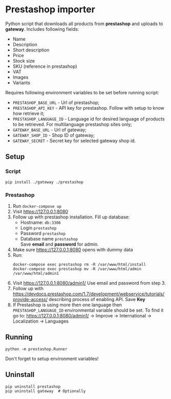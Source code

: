 # Prestashop importer

Python script that downloads all products from **prestashop** and uploads to **gateway**. Includes following fields:
* Name
* Description
* Short description
* Price
* Stock size
* SKU (reference in prestashop)
* VAT
* Images
* Variants

Requires following environment variables to be set before running script:
* `PRESTASHOP_BASE_URL` - Url of prestashop;
* `PRESTASHOP_API_KEY` - API key for prestashop. Follow with setup to know how retrieve it;
* `PRESTASHOP_LANGUAGE_ID` - Language id for desired language of products to be retrieved. For multilanguage prestashop sites only;
* `GATEWAY_BASE_URL` - Url of gateway;
* `GATEWAY_SHOP_ID` - Shop ID of gateway;
* `GATEWAY_SECRET` - Secret key for selected gateway shop id.

## Setup

### Script

```
pip install ./gateway ./prestashop
```

### Prestashop
1. Run `docker-compose up`
2. Visit https://127.0.0.1:8080
3. Follow up with prestashop installation. Fill up database:
    * Hostname: `db:3306`
    * Login `prestashop`
    * Password `prestashop`
    * Database name `prestashop`  
Save **email** and **password** for admin. 
4. Make sure https://127.0.0.1:8080 opens with dummy data
5. Run:
    ```
    docker-compose exec prestashop rm -R /var/www/html/install
    docker-compose exec prestashop mv -R /var/www/html/admin /var/www/html/admin1
    ```
6. Visit https://127.0.0.1:8080/admin1/ Use email and password from step 3.
7. Follow up with https://devdocs.prestashop.com/1.7/development/webservice/tutorials/provide-access/ describing process of enabling API.
Save **Key**
8. If Prestashop is using more then one language then `PRESTASHOP_LANGUAGE_ID` environmental variable should be set.
To find it go to: https://127.0.0.1:8080/admin1/ -> Improve -> International -> Localization -> Languages

## Running

```
python -m prestashop.Runner
```

Don't forget to setup environment variables!

## Uninstall

```
pip uninstall prestashop
pip uninstall gateway  # Optionally
```